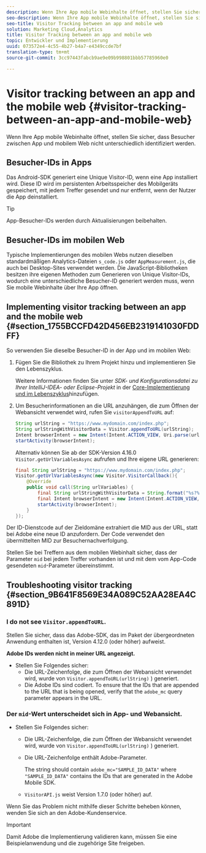 ```yaml
---
description: Wenn Ihre App mobile Webinhalte öffnet, stellen Sie sicher, dass Besucher zwischen App und mobilem Web nicht unterschiedlich identifiziert werden.
seo-description: Wenn Ihre App mobile Webinhalte öffnet, stellen Sie sicher, dass Besucher zwischen App und mobilem Web nicht unterschiedlich identifiziert werden.
seo-title: Visitor Tracking between an app and mobile web
solution: Marketing Cloud,Analytics
title: Visitor Tracking between an app and mobile web
topic: Entwickler und Implementierung
uuid: 073572e4-4c55-4b27-b4a7-e4349ccde7bf
translation-type: tm+mt
source-git-commit: 3cc97443fabcb9ae9e09b998801bbb57785960e0

---
```



# Visitor tracking between an app and the mobile web {#visitor-tracking-between-an-app-and-mobile-web}

Wenn Ihre App mobile Webinhalte öffnet, stellen Sie sicher, dass Besucher zwischen App und mobilem Web nicht unterschiedlich identifiziert werden.

## Besucher-IDs in Apps

Das Android-SDK generiert eine Unique Visitor-ID, wenn eine App installiert wird. Diese ID wird im persistenten Arbeitsspeicher des Mobilgeräts gespeichert, mit jedem Treffer gesendet und nur entfernt, wenn der Nutzer die App deinstalliert.

>[!TIP]
>
>App-Besucher-IDs werden durch Aktualisierungen beibehalten.

## Besucher-IDs im mobilen Web

Typische Implementierungen des mobilen Webs nutzen dieselben standardmäßigen Analytics-Dateien `s_code.js` oder `AppMeasurement.js`, die auch bei Desktop-Sites verwendet werden. Die JavaScript-Bibliotheken besitzen ihre eigenen Methoden zum Generieren von Unique Visitor-IDs, wodurch eine unterschiedliche Besucher-ID generiert werden muss, wenn Sie mobile Webinhalte über Ihre App öffnen.

## Implementing visitor tracking between an app and the mobile web {#section_1755BCCFD42D456EB2319141030FDDFF}

So verwenden Sie dieselbe Besucher-ID in der App und im mobilen Web:

1. Fügen Sie die Bibliothek zu Ihrem Projekt hinzu und implementieren Sie den Lebenszyklus.

   Weitere Informationen finden Sie unter *SDK- und Konfigurationsdatei zu Ihrer IntelliJ-IDEA- oder Eclipse-Projekt* in der [Core-Implementierung und im Lebenszyklus](/help/android/getting-started/dev-qs.md)hinzufügen.

1. Um Besucherinformationen an die URL anzuhängen, die zum Öffnen der Webansicht verwendet wird, rufen Sie `visitorAppendToURL` auf:

   ```java
   String urlString = "https://www.mydomain.com/index.php"; 
   String urlStringWithVisitorData = Visitor.appendToURL(urlString); 
   Intent browserIntent = new Intent(Intent.ACTION_VIEW, Uri.parse(urlStringWithVisitorData)); 
   startActivity(browserIntent);
   ```

   Alternativ können Sie ab der SDK-Version 4.16.0 `Visitor.getUrlVariablesAsync` aufrufen und Ihre eigene URL generieren:

   ```java
   final String urlString = "https://www.mydomain.com/index.php"; 
   Visitor.getUrlVariablesAsync(new Visitor.VisitorCallback(){ 
       @Override 
       public void call(String urlVariables) { 
           final String urlStringWithVisitorData = String.format("%s?%s", urlString, urlVariables); 
           final Intent browserIntent = new Intent(Intent.ACTION_VIEW, Uri.parse(urlStringWithVisitorData)); 
           startActivity(browserIntent); 
       } 
   });
   ```

Der ID-Dienstcode auf der Zieldomäne extrahiert die MID aus der URL, statt bei Adobe eine neue ID anzufordern. Der Code verwendet den übermittelten MID zur Besuchernachverfolgung.

Stellen Sie bei Treffern aus dem mobilen Webinhalt sicher, dass der Parameter `mid` bei jedem Treffer vorhanden ist und mit dem vom App-Code gesendeten `mid`-Parameter übereinstimmt.

## Troubleshooting visitor tracking {#section_9B641F8569E34A089C52AA28EA4C891D}

### I do not see `Visitor.appendToURL`.

Stellen Sie sicher, dass das Adobe-SDK, das im Paket der übergeordneten Anwendung enthalten ist, Version 4.12.0 (oder höher) aufweist.

**Adobe IDs werden nicht in meiner URL angezeigt.**

* Stellen Sie Folgendes sicher:
   * Die URL-Zeichenfolge, die zum Öffnen der Webansicht verwendet wird, wurde von `Visitor.appendToURL(urlString)` ) generiert.
   * Die Adobe IDs sind codiert.
To ensure that the IDs that are appended to the URL that is being opened, verify that the `adobe_mc` query parameter appears in the URL.

### Der `mid`-Wert unterscheidet sich in App- und Webansicht.

* Stellen Sie Folgendes sicher:

   * Die URL-Zeichenfolge, die zum Öffnen der Webansicht verwendet wird, wurde von `Visitor.appendToURL(urlString)` ) generiert.
   * Die URL-Zeichenfolge enthält Adobe-Parameter.

      The string should contain `adobe_mc="SAMPLE_ID_DATA"` where `"SAMPLE_ID_DATA"` contains the IDs that are generated in the Adobe Mobile SDK.
   * `VisitorAPI.js` weist Version 1.7.0 (oder höher) auf.

Wenn Sie das Problem nicht mithilfe dieser Schritte beheben können, wenden Sie sich an den Adobe-Kundenservice.

>[!IMPORTANT]
>
>Damit Adobe die Implementierung validieren kann, müssen Sie eine Beispielanwendung und die zugehörige Site freigeben.

